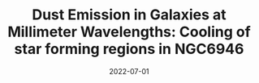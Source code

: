 ---
title: "Dust Emission in Galaxies at Millimeter Wavelengths: Cooling of star forming regions in NGC6946"
collection: publications
permalink: /publication/2022-07-01-Dust-Emission-in-Galaxies-at-Millimeter-Wavelengths-Cooling-of-star-forming-regions-in-NGC6946
date: 2022-07-01
venue: 'In the proceedings of mm Universe @ NIKA2 - Observing the mm Universe with the NIKA2 Camera'
citation: ' G. Ejlali,  R. Adam,  P. Ade et al., &quot;Dust Emission in Galaxies at Millimeter Wavelengths: Cooling of star forming regions in NGC6946.&quot; In the proceedings of mm Universe @ NIKA2 - Observing the mm Universe with the NIKA2 Camera, 2022.'
---